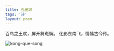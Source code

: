 ```yaml
---
title: 孔雀颂
tags: '诗'
layout: poem
---
```


百鸟之王欢，屏开舞斑斓。
化影东南飞，情愫古今传。

![kong-que-song](poems/2016-01-07-kong-que-song.jpeg)
